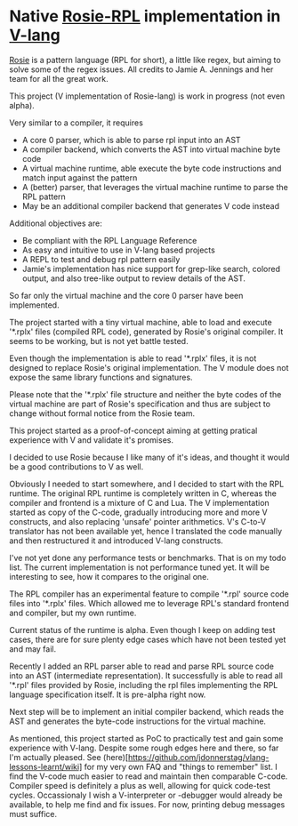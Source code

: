 # Native [Rosie-RPL](https://rosie-lang.org/) implementation in [V-lang](https://vlang.io)

[Rosie](https://rosie-lang.org/) is a pattern language (RPL for short), a little like
regex, but aiming to solve some of the regex issues. All credits to Jamie A. Jennings
and her team for all the great work.

This project (V implementation of Rosie-lang) is work in progress (not even alpha).

Very similar to a compiler, it requires
- A core 0 parser, which is able to parse rpl input into an AST
- A compiler backend, which converts the AST into virtual machine byte code
- A virtual machine runtime, able execute the byte code instructions and match input against the pattern
- A (better) parser, that leverages the virtual machine runtime to parse the RPL pattern
- May be an additional compiler backend that generates V code instead

Additional objectives are:
- Be compliant with the RPL Language Reference
- As easy and intuitive to use in V-lang based projects
- A REPL to test and debug rpl pattern easily
- Jamie's implementation has nice support for grep-like search, colored output, and also tree-like output
  to review details of the AST.

So far only the virtual machine and the core 0 parser have been implemented.

The project started with a tiny virtual machine, able to load and execute '\*.rplx' files
(compiled RPL code), generated by Rosie's original compiler. It seems to be working,
but is not yet battle tested.

Even though the implementation is able to read '\*.rplx' files, it is not designed to replace
Rosie's original implementation. The V module does not expose the same library
functions and signatures.

Please note that the '\*.rplx' file structure and neither the byte codes of the virtual
machine are part of Rosie's specification and thus are subject to change without
formal notice from the Rosie team.

This project started as a proof-of-concept aiming at getting pratical experience with V and validate it's promises.

I decided to use Rosie because I like many of it's ideas, and thought it would be a good contributions to V as well.

Obviously I needed to start somewhere, and I decided to start with the RPL runtime. The original RPL runtime is completely written in C, whereas the compiler and frontend is a mixture of C and Lua. The V implementation started as copy of the C-code, gradually introducing more and more V constructs, and also replacing 'unsafe' pointer arithmetics. V's C-to-V translator
has not been available yet, hence I translated the code manually and then restructured it and introduced V-lang constructs.

I've not yet done any performance tests or benchmarks. That is on my todo list. The current implementation is not performance tuned yet. It will be interesting to see, how it compares to the original one.

The RPL compiler has an experimental feature to compile '\*.rpl' source code files into '*.rplx' files. Which allowed me to leverage RPL's standard frontend and compiler, but my own runtime.

Current status of the runtime is alpha. Even though I keep on adding test cases, there are for sure plenty edge cases which have not been tested yet and may fail.

Recently I added an RPL parser able to read and parse RPL source code into an AST (intermediate representation). It
successfully is able to read all '\*.rpl' files provided by Rosie, including the rpl files implementing the RPL language
specification itself. It is pre-alpha right now.

Next step will be to implement an initial compiler backend, which reads the AST and generates the byte-code instructions for
the virtual machine.

As mentioned, this project started as PoC to practically test and gain some experience with V-lang. Despite some rough edges
here and there, so far I'm actually pleased. See (here)[https://github.com/jdonnerstag/vlang-lessons-learnt/wiki] for my very own FAQ and "things to remember" list. I find the V-code much easier to read and maintain then comparable C-code. Compiler
speed is definitely a plus as well, allowing for quick code-test cycles. Occassionaly I wish a V-interpreter or -debugger
would already be available, to help me find and fix issues. For now, printing debug messages must suffice.
